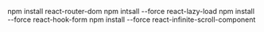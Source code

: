 npm install react-router-dom
npm intsall --force react-lazy-load
npm install --force react-hook-form
npm install --force react-infinite-scroll-component
